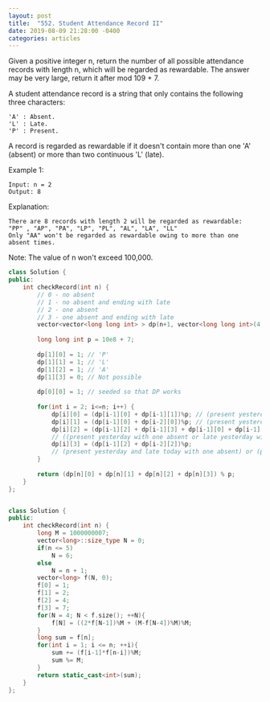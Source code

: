 ```yaml
---
layout: post
title:  "552. Student Attendance Record II"
date: 2019-08-09 21:28:00 -0400
categories: articles
---
```

Given a positive integer n, return the number of all possible attendance records with length n, which will be regarded as rewardable. The answer may be very large, return it after mod 109 + 7.

A student attendance record is a string that only contains the following three characters:
```
'A' : Absent.
'L' : Late.
'P' : Present.
```
A record is regarded as rewardable if it doesn't contain more than one 'A' (absent) or more than two continuous 'L' (late).

Example 1:
```
Input: n = 2
Output: 8 
```
Explanation:
```
There are 8 records with length 2 will be regarded as rewardable:
"PP" , "AP", "PA", "LP", "PL", "AL", "LA", "LL"
Only "AA" won't be regarded as rewardable owing to more than one absent times. 
```
Note: The value of n won't exceed 100,000.
```c++
class Solution {
public:
    int checkRecord(int n) {
        // 0 - no absent
        // 1 - no absent and ending with late
        // 2 - one absent
        // 3 - one absent and ending with late
        vector<vector<long long int> > dp(n+1, vector<long long int>(4)); 
        
        long long int p = 10e8 + 7;
        
        dp[1][0] = 1; // 'P'
        dp[1][1] = 1; // 'L'
        dp[1][2] = 1; // 'A'
        dp[1][3] = 0; // Not possible
        
        dp[0][0] = 1; // seeded so that DP works 
        
        for(int i = 2; i<=n; i++) {
            dp[i][0] = (dp[i-1][0] + dp[i-1][1])%p; // (present yesterday or late yesterday) and present today 
            dp[i][1] = (dp[i-1][0] + dp[i-2][0])%p; // (present yesterday and late today) or (present 2 days back and late for 2 days)
            dp[i][2] = (dp[i-1][2] + dp[i-1][3] + dp[i-1][0] + dp[i-1][1])%p;
            // ((present yesterday with one absent or late yesterday with one absent) and present today) or ((present yesterday with no absent or late yesterday with no absent) and absent today ) 
            dp[i][3] = (dp[i-1][2] + dp[i-2][2])%p;
            // (present yesterday and late today with one absent) or (present 2 days back and late for 2 days with one absent)  
        }
        
        return (dp[n][0] + dp[n][1] + dp[n][2] + dp[n][3]) % p;
    }
};
```
```c++

class Solution {
public:
    int checkRecord(int n) {
        long M = 1000000007;
        vector<long>::size_type N = 0;
        if(n <= 5)
            N = 6;
        else
            N = n + 1;
        vector<long> f(N, 0);
        f[0] = 1;
        f[1] = 2;
        f[2] = 4;
        f[3] = 7;
        for(N = 4; N < f.size(); ++N){
            f[N] = ((2*f[N-1])%M + (M-f[N-4])%M)%M;
        }
        long sum = f[n];
        for(int i = 1; i <= n; ++i){
            sum += (f[i-1]*f[n-i])%M;
            sum %= M;
        }
        return static_cast<int>(sum);
    }
};
```